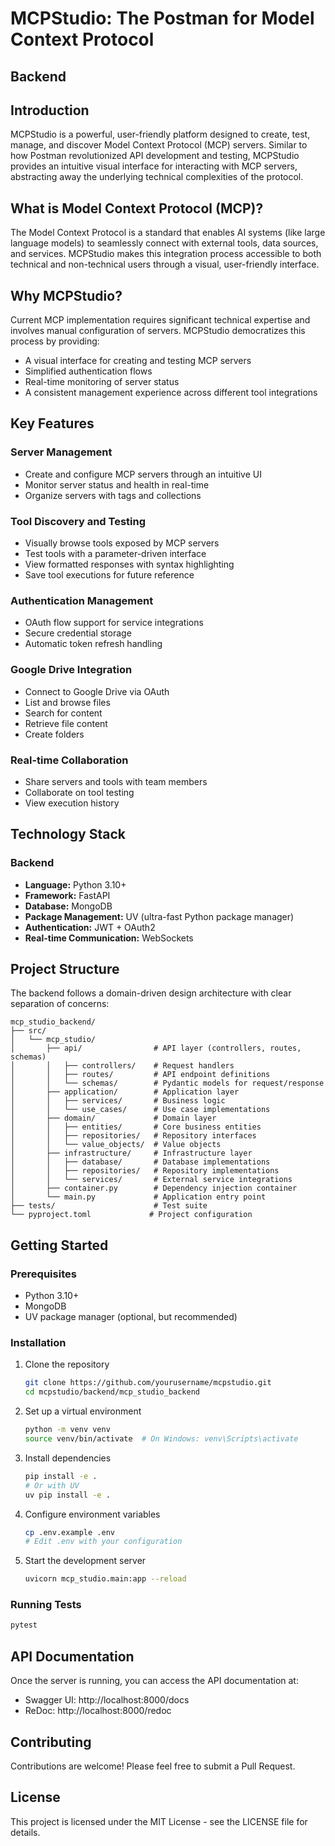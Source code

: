 # MCPStudio: The Postman for Model Context Protocol

## Backend

## Introduction

MCPStudio is a powerful, user-friendly platform designed to create, test, manage, and discover Model Context Protocol (MCP) servers. Similar to how Postman revolutionized API development and testing, MCPStudio provides an intuitive visual interface for interacting with MCP servers, abstracting away the underlying technical complexities of the protocol.

## What is Model Context Protocol (MCP)?

The Model Context Protocol is a standard that enables AI systems (like large language models) to seamlessly connect with external tools, data sources, and services. MCPStudio makes this integration process accessible to both technical and non-technical users through a visual, user-friendly interface.

## Why MCPStudio?

Current MCP implementation requires significant technical expertise and involves manual configuration of servers. MCPStudio democratizes this process by providing:

- A visual interface for creating and testing MCP servers
- Simplified authentication flows
- Real-time monitoring of server status
- A consistent management experience across different tool integrations

## Key Features

### Server Management
- Create and configure MCP servers through an intuitive UI
- Monitor server status and health in real-time
- Organize servers with tags and collections

### Tool Discovery and Testing
- Visually browse tools exposed by MCP servers
- Test tools with a parameter-driven interface
- View formatted responses with syntax highlighting
- Save tool executions for future reference

### Authentication Management
- OAuth flow support for service integrations
- Secure credential storage
- Automatic token refresh handling

### Google Drive Integration
- Connect to Google Drive via OAuth
- List and browse files
- Search for content
- Retrieve file content
- Create folders

### Real-time Collaboration
- Share servers and tools with team members
- Collaborate on tool testing
- View execution history

## Technology Stack

### Backend
- **Language:** Python 3.10+
- **Framework:** FastAPI
- **Database:** MongoDB
- **Package Management:** UV (ultra-fast Python package manager)
- **Authentication:** JWT + OAuth2
- **Real-time Communication:** WebSockets

## Project Structure

The backend follows a domain-driven design architecture with clear separation of concerns:

```
mcp_studio_backend/
├── src/
│   └── mcp_studio/
│       ├── api/                # API layer (controllers, routes, schemas)
│       │   ├── controllers/    # Request handlers
│       │   ├── routes/         # API endpoint definitions
│       │   └── schemas/        # Pydantic models for request/response
│       ├── application/        # Application layer
│       │   ├── services/       # Business logic
│       │   └── use_cases/      # Use case implementations
│       ├── domain/             # Domain layer
│       │   ├── entities/       # Core business entities
│       │   ├── repositories/   # Repository interfaces
│       │   └── value_objects/  # Value objects
│       ├── infrastructure/     # Infrastructure layer
│       │   ├── database/       # Database implementations
│       │   ├── repositories/   # Repository implementations
│       │   └── services/       # External service integrations
│       ├── container.py        # Dependency injection container
│       └── main.py             # Application entry point
├── tests/                      # Test suite
└── pyproject.toml             # Project configuration
```

## Getting Started

### Prerequisites

- Python 3.10+
- MongoDB
- UV package manager (optional, but recommended)

### Installation

1. Clone the repository
   ```bash
   git clone https://github.com/yourusername/mcpstudio.git
   cd mcpstudio/backend/mcp_studio_backend
   ```

2. Set up a virtual environment
   ```bash
   python -m venv venv
   source venv/bin/activate  # On Windows: venv\Scripts\activate
   ```

3. Install dependencies
   ```bash
   pip install -e .
   # Or with UV
   uv pip install -e .
   ```

4. Configure environment variables
   ```bash
   cp .env.example .env
   # Edit .env with your configuration
   ```

5. Start the development server
   ```bash
   uvicorn mcp_studio.main:app --reload
   ```

### Running Tests

```bash
pytest
```

## API Documentation

Once the server is running, you can access the API documentation at:

- Swagger UI: http://localhost:8000/docs
- ReDoc: http://localhost:8000/redoc

## Contributing

Contributions are welcome! Please feel free to submit a Pull Request.

## License

This project is licensed under the MIT License - see the LICENSE file for details.